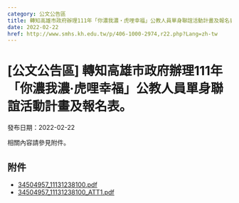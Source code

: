 ```yaml
---
category: 公文公告區
title: 轉知高雄市政府辦理111年「你濃我濃‧虎哩幸福」公教人員單身聯誼活動計畫及報名表。
date: 2022-02-22
href: http://www.smhs.kh.edu.tw/p/406-1000-2974,r22.php?Lang=zh-tw
---
```


# [公文公告區] 轉知高雄市政府辦理111年「你濃我濃‧虎哩幸福」公教人員單身聯誼活動計畫及報名表。

發布日期：2022-02-22

相關內容請參見附件。

## 附件

- [34504957_11131238100.pdf](https://www.smhs.kh.edu.tw/var/file/0/1000/attach/64/pta_2707_1240883_09849.pdf)
- [34504957_11131238100_ATT1.pdf](https://www.smhs.kh.edu.tw/var/file/0/1000/attach/64/pta_2708_8311639_09849.pdf)
